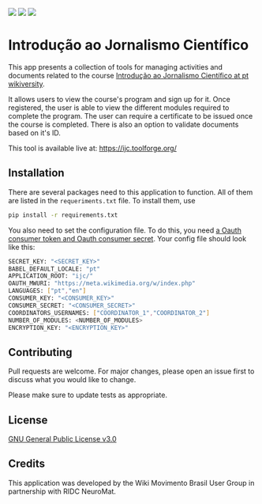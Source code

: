 <img src="https://img.shields.io/github/issues/WikiMovimentoBrasil/ijc?style=for-the-badge"/> <img src="https://img.shields.io/github/license/WikiMovimentoBrasil/ijc?style=for-the-badge"/> <img src="https://img.shields.io/github/languages/top/WikiMovimentoBrasil/ijc?style=for-the-badge"/>
# Introdução ao Jornalismo Científico

This app presents a collection of tools for managing activities and documents related to the course [Introdução ao Jornalismo Científico at pt wikiversity](https://pt.wikiversity.org/wiki/Introdu%C3%A7%C3%A3o_ao_Jornalismo_Cient%C3%ADfico). 

It allows users to view the course's program and sign up for it. Once registered, the user is able to view the different modules required to complete the program. The user can require a certificate to be issued once the course is completed. There is also an option to validate documents based on it's ID.

This tool is available live at: https://ijc.toolforge.org/

## Installation

There are several packages need to this application to function. All of them are listed in the <code>requeriments.txt</code> file. To install them, use

```bash
pip install -r requirements.txt
```

You also need to set the configuration file. To do this, you need [a Oauth consumer token and Oauth consumer secret](https://meta.wikimedia.org/wiki/Special:OAuthConsumerRegistration/propose).
Your config file should look like this:
```bash
SECRET_KEY: "<SECRET_KEY>"
BABEL_DEFAULT_LOCALE: "pt"
APPLICATION_ROOT: "ijc/"
OAUTH_MWURI: "https://meta.wikimedia.org/w/index.php"
LANGUAGES: ["pt","en"]
CONSUMER_KEY: "<CONSUMER_KEY>"
CONSUMER_SECRET: "<CONSUMER_SECRET>"
COORDINATORS_USERNAMES: ["COORDINATOR_1","COORDINATOR_2"]
NUMBER_OF_MODULES: <NUMBER_OF_MODULES>
ENCRYPTION_KEY: "<ENCRYPTION_KEY>"
```

## Contributing
Pull requests are welcome. For major changes, please open an issue first to discuss what you would like to change.

Please make sure to update tests as appropriate.

## License
[GNU General Public License v3.0](https://github.com/WikiMovimentoBrasil/wikimarcas/blob/master/LICENSE)

## Credits
This application was developed by the Wiki Movimento Brasil User Group in partnership with RIDC NeuroMat.